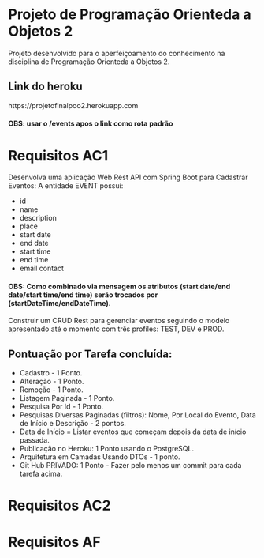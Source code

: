 <h1>Projeto de Programação Orienteda a Objetos 2</h1>

Projeto desenvolvido para o aperfeiçoamento do conhecimento na disciplina de Programação Orienteda a Objetos 2.

<h2>Link do heroku</h2>
https://projetofinalpoo2.herokuapp.com
<h4>OBS: usar o /events apos o link como rota padrão</h4>

<h1> Requisitos AC1 </h1>
Desenvolva uma aplicação Web Rest API com Spring Boot para Cadastrar  Eventos:
A entidade EVENT possui:
<ul>
<li>id</li>
<li>name</li>
<li>description</li>
<li>place</li>
<li>start date</li>
<li>end date</li>
<li>start time</li>
<li>end time</li>
<li>email contact</li>
</ul>
<h4>OBS: Como combinado via mensagem os atributos (start date/end date/start time/end time) serão trocados por (startDateTime/endDateTime).</h4>

Construir um CRUD Rest para gerenciar eventos seguindo o modelo apresentado até o momento com três profiles: TEST, DEV e PROD.

<h2>Pontuação por Tarefa concluída:</h2>
<ul>
<li>Cadastro  - 1 Ponto.</li>
<li>Alteração -  1 Ponto.</li>
<li>Remoção - 1 Ponto.</li>
<li>Listagem Paginada - 1 Ponto.</li>
<li>Pesquisa Por Id - 1 Ponto.</li>
<li>Pesquisas Diversas Paginadas (filtros): Nome, Por Local do Evento, Data de Início e Descrição  - 2 pontos.</li>
<li>Data de Início = Listar eventos que começam depois da data de início passada.</li>
<li>Publicação no Heroku: 1 Ponto usando o PostgreSQL.</li>
<li>Arquitetura em Camadas Usando DTOs - 1 ponto.</li>
<li>Git Hub PRIVADO: 1 Ponto - Fazer pelo menos um commit para cada tarefa acima. </li>
</ul>

<h1> Requisitos AC2 </h1>

<h1> Requisitos AF </h1>

